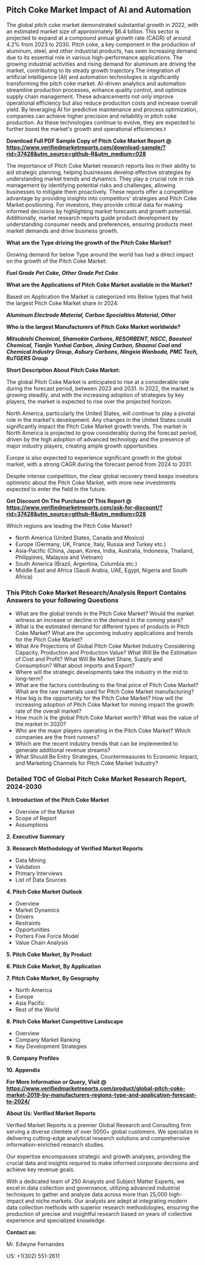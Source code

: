 <h2>Pitch Coke Market Impact of AI and Automation</h2>The global pitch coke market demonstrated substantial growth in 2022, with an estimated market size of approximately $6.4 billion. This sector is projected to expand at a compound annual growth rate (CAGR) of around 4.2% from 2023 to 2030. Pitch coke, a key component in the production of aluminum, steel, and other industrial products, has seen increasing demand due to its essential role in various high-performance applications. The growing industrial activities and rising demand for aluminum are driving the market, contributing to its steady growth trajectory.The integration of artificial intelligence (AI) and automation technologies is significantly transforming the pitch coke market. AI-driven analytics and automation streamline production processes, enhance quality control, and optimize supply chain management. These advancements not only improve operational efficiency but also reduce production costs and increase overall yield. By leveraging AI for predictive maintenance and process optimization, companies can achieve higher precision and reliability in pitch coke production. As these technologies continue to evolve, they are expected to further boost the market's growth and operational efficiencies.t</p><p id="" class=""><strong>Download Full PDF Sample Copy of Pitch Coke Market Report @ <a href="https://www.verifiedmarketreports.com/download-sample/?rid=37428&utm_source=github-R&utm_medium=028" target="_blank">https://www.verifiedmarketreports.com/download-sample/?rid=37428&utm_source=github-R&utm_medium=028</a></strong></p><p>The importance of&nbsp;Pitch Coke Market research reports lies in their ability to aid strategic planning, helping businesses develop effective strategies by understanding market trends and dynamics. They play a crucial role in risk management by identifying potential risks and challenges, allowing businesses to mitigate them proactively. These reports offer a competitive advantage by providing insights into competitors' strategies and Pitch Coke Market positioning. For investors, they provide critical data for making informed decisions by highlighting market forecasts and growth potential. Additionally, market research reports guide product development by understanding consumer needs and preferences, ensuring products meet market demands and drive business growth.</p><p><strong>What are the&nbsp;Type driving the growth of the Pitch Coke Market?</strong></p><p id="" class="">Growing demand for below Type around the world has had a direct impact on the growth of the Pitch Coke Market:</p><em><strong>Fuel Grade Pet Coke, Other Grade Pet Coke</strong></em></p><strong>What are the&nbsp;Applications&nbsp;of Pitch Coke Market available in the Market?</strong></p><p id="" class="">Based on Application the Market is categorized into Below types that held the largest Pitch Coke Market share In 2024.</p><em><strong>Aluminum Electrode Material, Carbon Specialties Material, Other</strong></em></p><strong>Who is the largest Manufacturers of Pitch Coke Market worldwide?</strong></p><p><em><strong>Mitsubishi Chemical, Shamokin Carbons, RESORBENT, NSCC, Baosteel Chemical, Tianjin Yunhai Carbon, Jining Carbon, Shaanxi Coal and Chemical Industry Group, Asbury Carbons, Ningxia Wanboda, PMC Tech, RuTGERS Group</strong></em></p><p id="" class=""><strong>Short Description About Pitch Coke Market:</strong></p><p>The global Pitch Coke Market is anticipated to rise at a considerable rate during the forecast period, between 2023 and 2031. In 2022, the market is growing steadily, and with the increasing adoption of strategies by key players, the market is expected to rise over the projected horizon.</p><p>North America, particularly the United States, will continue to play a pivotal role in the market's development. Any changes in the United States could significantly impact the Pitch Coke Market growth trends. The market in North America is projected to grow considerably during the forecast period, driven by the high adoption of advanced technology and the presence of major industry players, creating ample growth opportunities.</p><p>Europe is also expected to experience significant growth in the global market, with a strong CAGR during the forecast period from 2024 to 2031.</p><p>Despite intense competition, the clear global recovery trend keeps investors optimistic about the Pitch Coke Market, with more new investments expected to enter the field in the future.</p><p id="" class=""><strong>Get Discount On The Purchase Of This Report @ <a href="https://www.verifiedmarketreports.com/ask-for-discount/?rid=37428&utm_source=github-R&utm_medium=028" target="_blank">https://www.verifiedmarketreports.com/ask-for-discount/?rid=37428&utm_source=github-R&utm_medium=028</a></strong></p>Which regions are leading the Pitch Coke Market?</p><ul><li>North America (United States, Canada and Mexico)</li><li>Europe (Germany, UK, France, Italy, Russia and Turkey etc.)</li><li>Asia-Pacific (China, Japan, Korea, India, Australia, Indonesia, Thailand, Philippines, Malaysia and Vietnam)</li><li>South America (Brazil, Argentina, Columbia etc.)</li><li>Middle East and Africa (Saudi Arabia, UAE, Egypt, Nigeria and South Africa)</li></ul><h3 id="" class="">This Pitch Coke Market Research/Analysis Report Contains Answers to your following Questions</h3><ul><li>What are the global trends in the Pitch Coke Market? Would the market witness an increase or decline in the demand in the coming years?</li><li>What is the estimated demand for different types of products in Pitch Coke Market? What are the upcoming industry applications and trends for the Pitch Coke Market?</li><li>What Are Projections of Global Pitch Coke Market Industry Considering Capacity, Production and Production Value? What Will Be the Estimation of Cost and Profit? What Will Be Market Share, Supply and Consumption? What about imports and Export?</li><li>Where will the strategic developments take the industry in the mid to long-term?</li><li>What are the factors contributing to the final price of Pitch Coke Market? What are the raw materials used for Pitch Coke Market manufacturing?</li><li>How big is the opportunity for the Pitch Coke Market? How will the increasing adoption of Pitch Coke Market for mining impact the growth rate of the overall market?</li><li>How much is the global Pitch Coke Market worth? What was the value of the market In 2020?</li><li>Who are the major players operating in the Pitch Coke Market? Which companies are the front runners?</li><li>Which are the recent industry trends that can be implemented to generate additional revenue streams?</li><li>What Should Be Entry Strategies, Countermeasures to Economic Impact, and Marketing Channels for Pitch Coke Market Industry?</li></ul><h3 id="" class="">Detailed TOC of Global Pitch Coke Market Research Report, 2024-2030</h3><p id="" class=""><strong>1. Introduction of the Pitch Coke Market</strong></p><ul><li>Overview of the Market</li><li>Scope of Report</li><li>Assumptions</li></ul><p id="" class=""><strong>2. Executive Summary</strong></p><p id="" class=""><strong>3. Research Methodology of Verified Market Reports</strong></p><ul><li>Data Mining</li><li>Validation</li><li>Primary Interviews</li><li>List of Data Sources</li></ul><p id="" class=""><strong>4. Pitch Coke Market Outlook</strong></p><ul><li>Overview</li><li>Market Dynamics</li><li>Drivers</li><li>Restraints</li><li>Opportunities</li><li>Porters Five Force Model</li><li>Value Chain Analysis</li></ul><p id="" class=""><strong>5. Pitch Coke Market, By Product</strong></p><p id="" class=""><strong>6. Pitch Coke Market, By Application</strong></p><p id="" class=""><strong>7. Pitch Coke Market, By Geography</strong></p><ul><li>North America</li><li>Europe</li><li>Asia Pacific</li><li>Rest of the World</li></ul><p id="" class=""><strong>8. Pitch Coke Market Competitive Landscape</strong></p><ul><li>Overview</li><li>Company Market Ranking</li><li>Key Development Strategies</li></ul><p id="" class=""><strong>9. Company Profiles</strong></p><p id="" class=""><strong>10. Appendix</strong></p><p id="" class=""><strong>For More Information or Query, Visit @ <a href="https://www.verifiedmarketreports.com/product/global-pitch-coke-market-2019-by-manufacturers-regions-type-and-application-forecast-to-2024/" target="_blank">https://www.verifiedmarketreports.com/product/global-pitch-coke-market-2019-by-manufacturers-regions-type-and-application-forecast-to-2024/</a></strong></p><p id="" class=""><strong>About Us: Verified Market Reports</strong></p><p id="" class="">Verified Market Reports is a premier Global Research and Consulting firm serving a diverse clientele of over 5000+ global customers. We specialize in delivering cutting-edge analytical research solutions and comprehensive information-enriched research studies.</p><p id="" class="">Our expertise encompasses strategic and growth analyses, providing the crucial data and insights required to make informed corporate decisions and achieve key revenue goals.</p><p id="" class="">With a dedicated team of 250 Analysts and Subject Matter Experts, we excel in data collection and governance, utilizing advanced industrial techniques to gather and analyze data across more than 25,000 high-impact and niche markets. Our analysts are adept at integrating modern data collection methods with superior research methodologies, ensuring the production of precise and insightful research based on years of collective experience and specialized knowledge.</p><p id="" class=""><strong>Contact us:</strong></p><p id="" class="">Mr. Edwyne Fernandes</p><p id="" class="">US: +1(302) 551-2611</p>